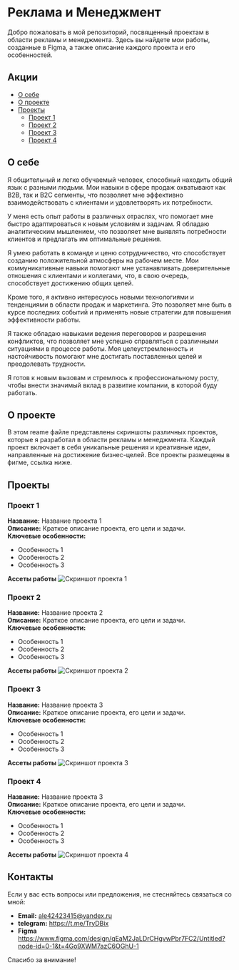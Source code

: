 # Реклама и Менеджмент

Добро пожаловать в мой репозиторий, посвященный проектам в области рекламы и менеджмента. Здесь вы найдете мои работы, созданные в Figma, а также описание каждого проекта и его особенностей.

## Акции 
- [О себе](#о-себе)
- [О проекте](#о-проекте)
- [Проекты](#проекты)
  - [Проект 1](#проект-1)
  - [Проект 2](#проект-2)
  - [Проект 3](#проект-3)
  - [Проект 4](#проект-4)

## О себе

Я общительный и легко обучаемый человек, способный находить общий язык с разными людьми. Мои навыки в сфере продаж охватывают как B2B, так и B2C сегменты, что позволяет мне эффективно взаимодействовать с клиентами и удовлетворять их потребности. 

У меня есть опыт работы в различных отраслях, что помогает мне быстро адаптироваться к новым условиям и задачам. Я обладаю аналитическим мышлением, что позволяет мне выявлять потребности клиентов и предлагать им оптимальные решения. 

Я умею работать в команде и ценю сотрудничество, что способствует созданию положительной атмосферы на рабочем месте. Мои коммуникативные навыки помогают мне устанавливать доверительные отношения с клиентами и коллегами, что, в свою очередь, способствует достижению общих целей.

Кроме того, я активно интересуюсь новыми технологиями и тенденциями в области продаж и маркетинга. Это позволяет мне быть в курсе последних событий и применять новые стратегии для повышения эффективности работы.

Я также обладаю навыками ведения переговоров и разрешения конфликтов, что позволяет мне успешно справляться с различными ситуациями в процессе работы. Моя целеустремленность и настойчивость помогают мне достигать поставленных целей и преодолевать трудности.

Я готов к новым вызовам и стремлюсь к профессиональному росту, чтобы внести значимый вклад в развитие компании, в которой буду работать.

## О проекте

В этом reame файле представлены скриншоты различных проектов, которые я разработал в области рекламы и менеджмента. Каждый проект включает в себя уникальные решения и креативные идеи, направленные на достижение бизнес-целей. Все проекты размещены в фигме, ссылка ниже.

## Проекты

### Проект 1

**Название:** Название проекта 1  
**Описание:** Краткое описание проекта, его цели и задачи.  
**Ключевые особенности:**
- Особенность 1
- Особенность 2
- Особенность 3

**Ассеты работы**
![Скриншот проекта 1](assets/рекламнаякомпания1.png)

### Проект 2

**Название:** Название проекта 2  
**Описание:** Краткое описание проекта, его цели и задачи.  
**Ключевые особенности:**
- Особенность 1
- Особенность 2
- Особенность 3

**Ассеты работы**
![Скриншот проекта 2](assets/2project.png)
### Проект 3

**Название:** Название проекта 3  
**Описание:** Краткое описание проекта, его цели и задачи.  
**Ключевые особенности:**
- Особенность 1
- Особенность 2
- Особенность 3

**Ассеты работы**
![Скриншот проекта 3](assets/3project.png)
### Проект 4

**Название:** Название проекта 3  
**Описание:** Краткое описание проекта, его цели и задачи.  
**Ключевые особенности:**
- Особенность 1
- Особенность 2
- Особенность 3

**Ассеты работы**
![Скриншот проекта 4](assets/project4.png)

## Контакты

Если у вас есть вопросы или предложения, не стесняйтесь связаться со мной:

- **Email:** ale42423415@yandex.ru
- **telegram:** https://t.me/TryDBix
- **Figma** https://www.figma.com/design/qEaM2JaLDrCHgvwPbr7FC2/Untitled?node-id=0-1&t=4Go9XWM7azC6OGhU-1

Спасибо за внимание!
